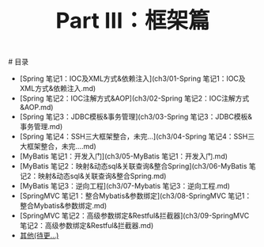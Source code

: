 <p align="center" style="font-size:44px;font-weight:bold;">
    Part Ⅲ：框架篇
</p>
# 目录

- [Spring 笔记1：IOC及XML方式&依赖注入](ch3/01-Spring 笔记1：IOC及XML方式&依赖注入.md)
- [Spring 笔记2：IOC注解方式&AOP](ch3/02-Spring 笔记2：IOC注解方式&AOP.md)
- [Spring 笔记3：JDBC模板&事务管理](ch3/03-Spring 笔记3：JDBC模板&事务管理.md)
- [Spring 笔记4：SSH三大框架整合，未完...](ch3/04-Spring 笔记4：SSH三大框架整合，未完....md)
- [MyBatis 笔记1：开发入门](ch3/05-MyBatis 笔记1：开发入门.md)
- [MyBatis 笔记2：映射&动态sql&关联查询&整合Spring](ch3/06-MyBatis 笔记2：映射&动态sql&关联查询&整合Spring.md)
- [MyBatis 笔记3：逆向工程](ch3/07-Mybatis 笔记3：逆向工程.md)
- [SpringMVC 笔记1：整合Mybatis&参数绑定](ch3/08-SpringMVC 笔记1：整合Mybatis&参数绑定.md)
- [SpringMVC 笔记2：高级参数绑定&Restful&拦截器](ch3/09-SpringMVC 笔记2：高级参数绑定&Restful&拦截器.md)
- [其他(待更…)]()

